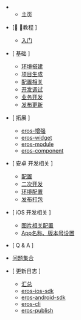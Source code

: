 - 
	- [主页](/zh-cn/)

- [ 教程 ]
	- [入门](/zh-cn/tutorial)

- [ 基础 ]
	- [环境搭建](/zh-cn/%E7%8E%AF%E5%A2%83%E6%90%AD%E5%BB%BA)
	- [项目生成](/zh-cn/%E9%A1%B9%E7%9B%AE%E7%94%9F%E6%88%90)
	- [配置相关](/zh-cn/%E9%85%8D%E7%BD%AE%E7%9B%B8%E5%85%B3)
	- [开发调试](/zh-cn/%E5%BC%80%E5%8F%91%E8%B0%83%E8%AF%95)
	- [业务开发](/zh-cn/%E4%B8%9A%E5%8A%A1%E5%BC%80%E5%8F%91)
	- [发布更新](/zh-cn/%E5%8F%91%E5%B8%83%E6%9B%B4%E6%96%B0)

- [ 拓展 ]
	- [eros-增强](/zh-cn/attribute&improve)
	- [eros-widget](/zh-cn/widget)
	- [eros-module](/zh-cn/module)
	- [eros-component](/zh-cn/component)

- [ 安卓 开发相关 ]
	- [配置](/zh-cn/androidConfig)
	- [二次开发](/zh-cn/androiddev)
	- [环境配置](/zh-cn/Android-%E7%8E%AF%E5%A2%83%E6%90%AD%E5%BB%BA)
	- [发布打包](/zh-cn/%E5%8F%91%E5%B8%83%E6%89%93%E5%8C%85)

- [ iOS 开发相关 ]
	- [图片相关配置](/zh-cn/%E5%9B%BE%E7%89%87%E7%9B%B8%E5%85%B3%E9%85%8D%E7%BD%AE)
	- [App名称、版本号设置](/zh-cn/AppName%EF%BC%8CVersion%E8%AE%BE%E7%BD%AE)

- [ Q & A ]
- [问题集合](/zh-cn/QA)

- [ 更新日志 ]
	- [汇总](/zh-cn/update-all)
	- [eros-ios-sdk](/zh-cn/update-ios)
	- [eros-android-sdk](/zh-cn/update-android)
	- [eros-cli](/zh-cn/update-cli)
	- [eros-publish](/zh-cn/update-publish)
